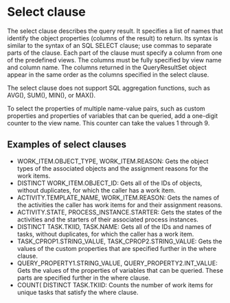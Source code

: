 <!-- image -->

# Select clause

The select clause describes the query result. It specifies a list
of names that identify the object properties (columns of the result)
to return. Its syntax is similar to the syntax of an SQL SELECT clause;
use commas to separate parts of the clause. Each part of the clause
must specify a column from one of the predefined views. The columns
must be fully specified by view name and column name. The columns
returned in the QueryResultSet object appear in the same order as
the columns specified in the select clause.

The select clause does not support SQL aggregation functions, such
as AVG(), SUM(), MIN(), or MAX().

To select the properties of multiple name-value pairs, such as
custom properties and properties of variables that can be queried,
add a one-digit counter to the view name. This counter can take the
values 1 through 9.

## Examples of select clauses

- WORK\_ITEM.OBJECT\_TYPE, WORK\_ITEM.REASON: Gets the object types of the
associated objects and the assignment reasons for the work items.
- DISTINCT WORK\_ITEM.OBJECT\_ID: Gets all of the IDs of objects, without
duplicates, for which the caller has a work item.
- ACTIVITY.TEMPLATE\_NAME, WORK\_ITEM.REASON: Gets the names of the activities the
caller has work items for and their assignment reasons.
- ACTIVITY.STATE, PROCESS\_INSTANCE.STARTER: Gets the states of the activities and
the starters of their associated process instances.
- DISTINCT TASK.TKIID, TASK.NAME: Gets all of the IDs and names of tasks, without
duplicates, for which the caller has a work item.
- TASK\_CPROP1.STRING\_VALUE, TASK\_CPROP2.STRING\_VALUE: Gets the values of the
custom properties that are specified further in the where clause.
- QUERY\_PROPERTY1.STRING\_VALUE, QUERY\_PROPERTY2.INT\_VALUE: Gets the values of the
properties of variables that can be queried. These parts are specified further in the where
clause.
- COUNT( DISTINCT TASK.TKIID: Counts the number of work items for unique tasks
that satisfy the where clause.
